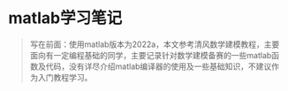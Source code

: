 # matlab学习笔记

> 写在前面：使用matlab版本为2022a，本文参考清风数学建模教程，主要面向有一定编程基础的同学，主要记录针对数学建模备赛的一些matlab函数及代码，没有详尽介绍matlab编译器的使用及一些基础知识，不建议作为入门教程学习。

